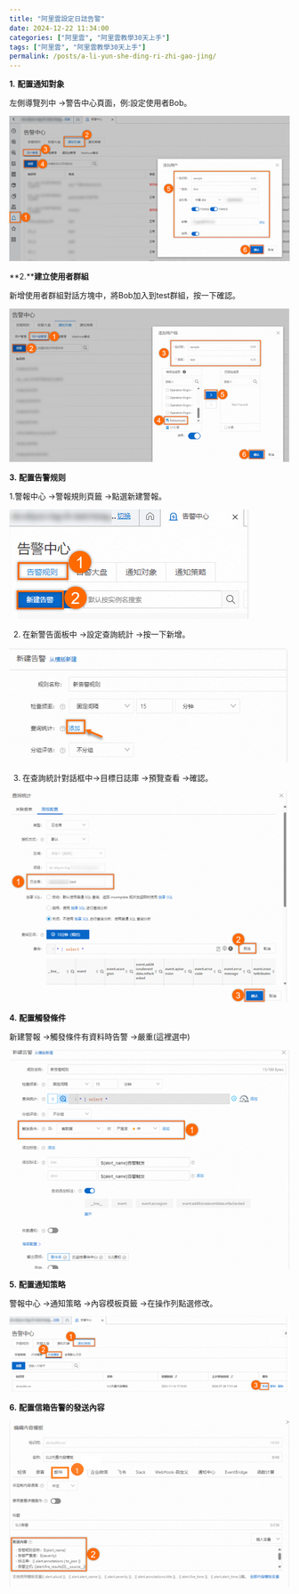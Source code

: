 ```yaml
---
title: "阿里雲設定日誌告警"
date: 2024-12-22 11:34:00
categories: ["阿里雲", "阿里雲教學30天上手"]
tags: ["阿里雲", "阿里雲教學30天上手"]
permalink: /posts/a-li-yun-she-ding-ri-zhi-gao-jing/
---
```

**1.** **配置通知對象**

左側導覽列中 ->警告中心頁面，例:設定使用者Bob。

**[![](/assets/images/01.png)](https://blogger.googleusercontent.com/img/b/R29vZ2xl/AVvXsEjvVTR-nQd9Qkuz2g2UZCwm5zVVfz7_FYWWqmxbfjg3MqJBpCtGQ34IWaTLY9FRbBeVghXmnV0UyPxquj7Am1fDmNMZU4FqACaE8B_A5c38NdNQUPZQy7Ug5b_8KaRVdh-jgED4xtJlUeZw2MlnUshT6QQ5w3RXY9FUN8VtMO8Mm6ljdkivyMLysYBX-c_4/s968/01.png)**

**2.****建立使用者群組**

新增使用者群組對話方塊中，將Bob加入到test群組，按一下確認。

[![](/assets/images/02.png)](https://blogger.googleusercontent.com/img/b/R29vZ2xl/AVvXsEhfn6kwZs7WgrnXKLshUHdBt2jdjAnq20bsBNiiVYv-OLyW4FGnkvb2Ik3_tV_CdFFdMqUlH8ve7nmaPvcp8HABVJiaXuKH4DNS9RiiPKck3bF2oFDCiG2FMxkrp_KygOj28jrbv9DaFnoDBqUiFTeYLXBtC4IDQ1mEyGKRWkOYTSHILhWsQ-Y_onDTrbzH/s973/02.png)

  
  

**3.** **配置告警规则**

1.警報中心
->警報規則頁籤 ->點選新建警報。

[![](/assets/images/03.png)](https://blogger.googleusercontent.com/img/b/R29vZ2xl/AVvXsEiONHemJSTY-2Xwwq1XJ9FEfpIQlgziu9WlOHS1m3AY81PoR7AxzWFFbYyIxNKkY_Tj4Mouzz1LmZIBVjoiBgcxh5b98-N14jcVEFw4CyZ6wPg3LOHVwwdyQEooSWhud_IDj38qhOPdzH3M6cnh8olEcK7nW9Lah4vmkX_zgOKoQilMvO08MFQ9hTMgXqO6/s433/03.png)

  
  

2. 在新警告面板中 ->設定查詢統計 ->按一下新增。

[![](/assets/images/04.png)](https://blogger.googleusercontent.com/img/b/R29vZ2xl/AVvXsEj6GkD4xMTXw-UU6DUwj5r7qry85h0_d2jFo6WYTk2r55nIguY9FyTR7UMzwy3EXLNDEhQ7vrVcS2vLsqwBNCtUbZe9DLH6O5k3ybfbbcUKYBNa9KOtCIOG8ReMY3K9EQfXamui-twve-zKRNJYHZ2ycWyo6SmlJ4VmsqxSU5Oe-wwhk3uC8sGTzWCM71TM/s616/04.png)

  
  

3. 在查詢統計對話框中->目標日誌庫 ->預覽查看 ->確認。

[![](/assets/images/05.png)](https://blogger.googleusercontent.com/img/b/R29vZ2xl/AVvXsEiDeLrGpa8H8IWapqCxc18kwvConrUFkedU1Yc0sk1u415mFVXw_Za_KV4NW5powBERyI30LjWDfYbpZFn98HLdFplvz7PKMbbMEiZtZtmfWyb7I-eer42YUD4KdM_5pxV4rop2jBpNJ5V62Tl7DHu-Og9GH2UjI1DPkyNTKsT4hshPxiZpzAG9_SRY5dIz/s858/05.png)

  
  

**4.** **配置觸發條件**

新建警報 ->觸發條件有資料時告警 ->嚴重(這裡選中)

[![](/assets/images/06.png)](https://blogger.googleusercontent.com/img/b/R29vZ2xl/AVvXsEgFdhV95QLj4rCq7GHyEWDGzxHwVcCJOjZjgYqcnxKE4K1OR6rAXS292gWRB9y-FrwY5UEAX3p9pDDDUeHwjyCESkJ6QzvR2U1UWLrY7seotJaqY0nt3OrOW-zI3yxenZ21XkwaYHKp7eF8YxNiAAwIp3A-PGrLkBKyZ1aMe7c1TjwuR6GCf0b0hjNHZdkm/s827/06.png)

  
  

**5.** **配置通知策略**

警報中心 ->通知策略 ->內容模板頁籤 ->在操作列點選修改。

[![](/assets/images/07.png)](https://blogger.googleusercontent.com/img/b/R29vZ2xl/AVvXsEiSM32wxEIw6uE5q52MWVlqvg__6ErQSr6ZqUZmGo7cAz6Jx08JCUX2R901k7cVSHIW3qng_U_OCNm2WeAki9-7XYdFZrOhI2qoPqgzZzncth9T2rhMIjEABaoLipnjuXUTplwbMca0RQaN9a705sq2ANmMAYRis_6ii423i_ZZKH3Buq0-bC7Bygr7Rl4-/s1017/07.png)

  
  

**6.** **配置信箱告警的發送內容**

**[![](/assets/images/08.png)](https://blogger.googleusercontent.com/img/b/R29vZ2xl/AVvXsEim4h-1hnfKmStP-KlhHrj-livKgnFCDu-LhVPu5YiYNx_zEAxAVPgHMptokbDbo4fRbpJpKtuIGg3EWOF164YU2Mq3XNgCAlsTCdyz_RFSU8sJydYzhBfZUHPd9QlAQBXLzvvXFJ6SF_a4dPe0_PHpygmpDm8Dp-4MYOoluUVrXoBKhU9-rdfaYEpUzr_V/s827/08.png)**